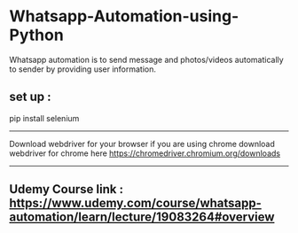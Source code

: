 # Whatsapp-Automation-using-Python
Whatsapp automation is to send message and photos/videos automatically to sender by providing user information.

## set up :
pip install selenium 

----------------------

Download webdriver for your browser if you are using chrome download webdriver for chrome here https://chromedriver.chromium.org/downloads

-----------------------

## Udemy Course link : https://www.udemy.com/course/whatsapp-automation/learn/lecture/19083264#overview
